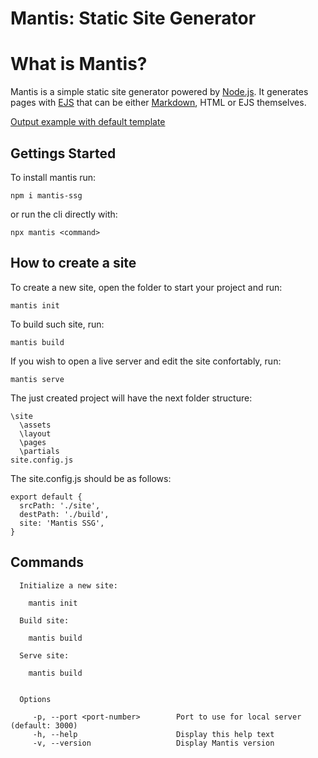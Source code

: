 # Mantis: Static Site Generator

# What is Mantis?

Mantis is a simple static site generator powered by [Node.js](https://nodejs.org/en/). It generates pages with [EJS](https://ejs.co/) that can be either [Markdown](https://www.markdownguide.org/), HTML or EJS themselves.

[Output example with default template](https://mantis-ssg.vercel.app/)

## Gettings Started

To install mantis run:

```
npm i mantis-ssg
```

or run the cli directly with:

```
npx mantis <command>
```

## How to create a site

To create a new site, open the folder to start your project and run:

```
mantis init
```

To build such site, run:

```
mantis build
```

If you wish to open a live server and edit the site confortably, run:

```
mantis serve
```

The just created project will have the next folder structure:

```
\site
  \assets
  \layout
  \pages
  \partials
site.config.js
```

The site.config.js should be as follows:

```
export default {
  srcPath: './site',
  destPath: './build',
  site: 'Mantis SSG',
}
```

## Commands

```
  Initialize a new site:

    mantis init

  Build site:

    mantis build

  Serve site:

    mantis build


  Options

     -p, --port <port-number>        Port to use for local server (default: 3000)
     -h, --help                      Display this help text
     -v, --version                   Display Mantis version
```
